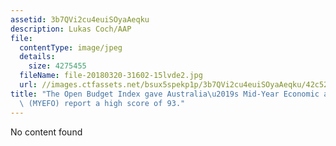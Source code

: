 ```yaml
---
assetid: 3b7QVi2cu4euiSOyaAeqku
description: Lukas Coch/AAP
file:
  contentType: image/jpeg
  details:
    size: 4275455
  fileName: file-20180320-31602-15lvde2.jpg
  url: //images.ctfassets.net/bsux5spekp1p/3b7QVi2cu4euiSOyaAeqku/42c52ef92e2553c9eaa5919034bd7ae5/file-20180320-31602-15lvde2.jpg
title: "The Open Budget Index gave Australia\u2019s Mid-Year Economic and Fiscal Outlook\
  \ (MYEFO) report a high score of 93."
---
```

No content found